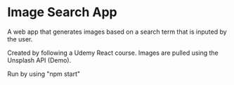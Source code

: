 # Image Search App

A web app that generates images based on a search term that is inputed by the user.

Created by following a Udemy React course.
Images are pulled using the Unsplash API (Demo).

Run by using "npm start"

